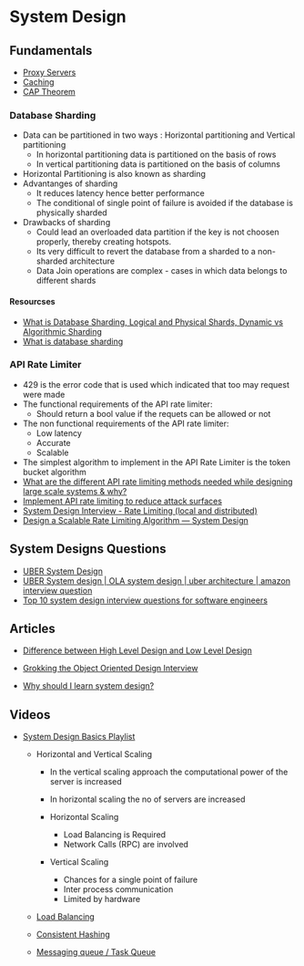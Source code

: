 # System Design

## Fundamentals

- [Proxy Servers](/SystemDesign/SystemDesignFundamentals/proxyServers.md)
- [Caching](/SystemDesign/SystemDesignFundamentals/caching.md)
- [CAP Theorem](/SystemDesign/SystemDesignFundamentals/capTheorem.md)


### Database Sharding 

- Data can be partitioned in two ways : Horizontal partitioning and Vertical partitioning
    - In horizontal partitioning data is partitioned on the basis of rows
    - In vertical partitioning data is partitioned on the basis of columns 
- Horizontal Partitioning is also known as sharding 
- Advantanges of sharding 
    - It reduces latency hence better performance
    - The conditional of single point of failure is avoided if the database is physically sharded
- Drawbacks of sharding
    - Could lead an overloaded data partition if the key is not choosen properly, thereby creating hotspots.
    - Its very difficult to revert the database from a sharded to a non-sharded architecture
    - Data Join operations are complex - cases in which data belongs to different shards



#### Resourcses
- [What is Database Sharding, Logical and Physical Shards, Dynamic vs Algorithmic Sharding](https://www.youtube.com/watch?v=YCb-tDQWrXk)
- [What is database sharding](https://www.youtube.com/watch?v=5faMjKuB9bc&list=PLMCXHnjXnTnvo6alSjVkgxV-VH6EPyvoX&index=7)


### API Rate Limiter

- 429 is the error code that is used which indicated that too may request were made
- The functional requirements of the API rate limiter:
    - Should return a bool value if the requets can be allowed or not
- The non functional requirements of the API rate limiter:
    - Low latency 
    - Accurate 
    - Scalable 
- The simplest algorithm to implement in the API Rate Limiter is the token bucket algorithm
- [What are the different API rate limiting methods needed while designing large scale systems & why?](https://www.youtube.com/watch?v=YSW3UE5AFD4)
- [Implement API rate limiting to reduce attack surfaces](https://www.techtarget.com/searchsecurity/feature/Implement-API-rate-limiting-to-reduce-attack-surfaces)
- [System Design Interview - Rate Limiting (local and distributed)](https://www.youtube.com/watch?v=FU4WlwfS3G0)
- [Design a Scalable Rate Limiting Algorithm — System Design](https://medium.com/@intmainco/design-a-scalable-rate-limiting-algorithm-system-design-nlogn-895abba44b77)

## System Designs Questions

- [UBER System Design](https://medium.com/@narengowda/uber-system-design-8b2bc95e2cfe)
- [UBER System design | OLA system design | uber architecture | amazon interview question](https://www.youtube.com/watch?v=umWABit-wbk)
- [Top 10 system design interview questions for software engineers](https://www.educative.io/blog/top-10-system-design-interview-questions)

## Articles

- [Difference between High Level Design and Low Level Design](https://www.geeksforgeeks.org/difference-between-high-level-design-and-low-level-design/)

- [Grokking the Object Oriented Design Interview](https://github.com/tssovi/grokking-the-object-oriented-design-interview)
- [Why should I learn system design?](https://www.educative.io/blog/complete-guide-to-system-design)

## Videos 

- [System Design Basics Playlist](https://www.youtube.com/watch?v=xpDnVSmNFX0&list=PLMCXHnjXnTnvo6alSjVkgxV-VH6EPyvoX)

    - Horizontal and Vertical Scaling 
        - In the vertical scaling approach the computational power of the server is increased
        - In horizontal scaling the no of servers are increased

        - Horizontal Scaling 
            - Load Balancing is Required 
            - Network Calls (RPC) are involved 

        - Vertical Scaling 
            - Chances for a single point of failure
            - Inter process communication
            - Limited by hardware 


    - [Load Balancing](https://www.youtube.com/watch?v=K0Ta65OqQkY&list=PLMCXHnjXnTnvo6alSjVkgxV-VH6EPyvoX&index=3)

    - [Consistent Hashing](https://www.youtube.com/watch?v=zaRkONvyGr8&list=PLMCXHnjXnTnvo6alSjVkgxV-VH6EPyvoX&index=4)

    - [Messaging queue / Task Queue](https://www.youtube.com/watch?v=oUJbuFMyBDk&list=PLMCXHnjXnTnvo6alSjVkgxV-VH6EPyvoX&index=5)
 